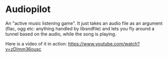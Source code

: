 Audiopilot
==========
An "active music listening game". It just takes an audio file as an argument (flac, ogg etc: anything handled by libsndfile) and lets you fly around a tunnel based on the audio, while the song is playing.

Here is a video of it in action: https://www.youtube.com/watch?v=zDImm36ousc
